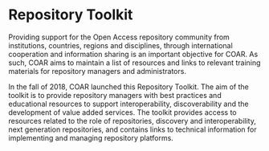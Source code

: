# Repository Toolkit

Providing support for the Open Access repository community from institutions, countries, regions and disciplines, through international cooperation and information sharing is an important objective for COAR. As such, COAR aims to maintain a list of resources and links to relevant training materials for repository managers and administrators.

In the fall of 2018, COAR launched this Repository Toolkit. The aim of the toolkit is to provide repository managers with best practices and educational resources to support interoperability, discoverability and the development of value added services. The toolkit provides access to resources related to the role of repositories, discovery and interoperability, next generation repositories, and contains links to technical information for implementing and managing repository platforms.

